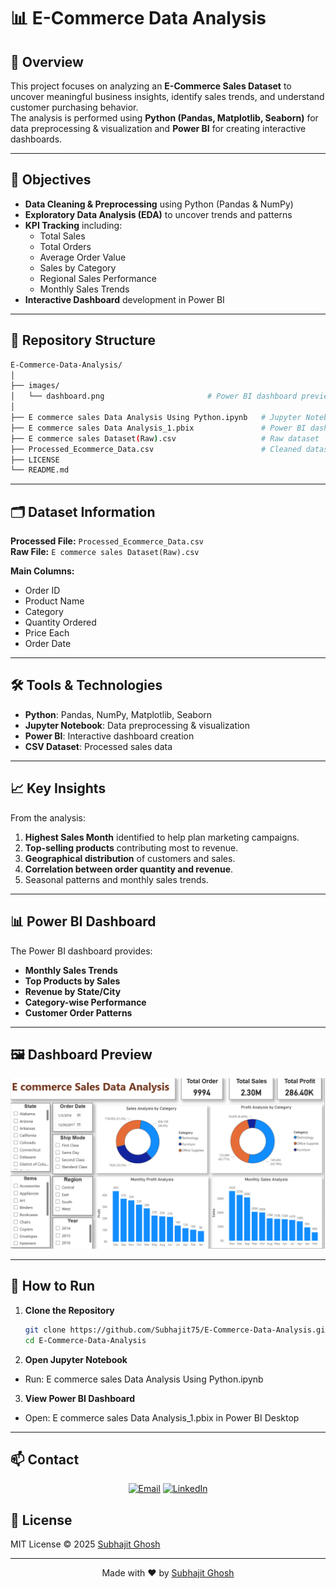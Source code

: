 # 📊 E-Commerce Data Analysis

## 📌 Overview
This project focuses on analyzing an **E-Commerce Sales Dataset** to uncover meaningful business insights, identify sales trends, and understand customer purchasing behavior.  
The analysis is performed using **Python (Pandas, Matplotlib, Seaborn)** for data preprocessing & visualization and **Power BI** for creating interactive dashboards.

---

## 🎯 Objectives
- **Data Cleaning & Preprocessing** using Python (Pandas & NumPy)
- **Exploratory Data Analysis (EDA)** to uncover trends and patterns
- **KPI Tracking** including:
  - Total Sales
  - Total Orders
  - Average Order Value
  - Sales by Category
  - Regional Sales Performance
  - Monthly Sales Trends
- **Interactive Dashboard** development in Power BI

---

## 📂 Repository Structure
```bash
E-Commerce-Data-Analysis/
│
├── images/
│   └── dashboard.png                       # Power BI dashboard preview
│
├── E commerce sales Data Analysis Using Python.ipynb   # Jupyter Notebook (Python Analysis)
├── E commerce sales Data Analysis_1.pbix               # Power BI dashboard file
├── E commerce sales Dataset(Raw).csv                   # Raw dataset
├── Processed_Ecommerce_Data.csv                        # Cleaned dataset
├── LICENSE
└── README.md
```
---

## 🗂 Dataset Information
**Processed File:** `Processed_Ecommerce_Data.csv`  
**Raw File:** `E commerce sales Dataset(Raw).csv`  

**Main Columns:**
- Order ID  
- Product Name  
- Category  
- Quantity Ordered  
- Price Each  
- Order Date  

---

## 🛠 Tools & Technologies
- **Python**: Pandas, NumPy, Matplotlib, Seaborn
- **Jupyter Notebook**: Data preprocessing & visualization
- **Power BI**: Interactive dashboard creation
- **CSV Dataset**: Processed sales data

---

## 📈 Key Insights
From the analysis:
1. **Highest Sales Month** identified to help plan marketing campaigns.
2. **Top-selling products** contributing most to revenue.
3. **Geographical distribution** of customers and sales.
4. **Correlation between order quantity and revenue**.
5. Seasonal patterns and monthly sales trends.

---

## 📊 Power BI Dashboard
The Power BI dashboard provides:
- **Monthly Sales Trends**
- **Top Products by Sales**
- **Revenue by State/City**
- **Category-wise Performance**
- **Customer Order Patterns**

---

 ## 🖼 Dashboard Preview
![E-Commerce Dashboard](E_Commerce_Data_Analysis/images/dashboard.png)

---
## 🚀 How to Run

1. **Clone the Repository**
   ```bash
   git clone https://github.com/Subhajit75/E-Commerce-Data-Analysis.git
   cd E-Commerce-Data-Analysis
   ```
2. **Open Jupyter Notebook**

  - Run: E commerce sales Data Analysis Using Python.ipynb

3. **View Power BI Dashboard**

  - Open: E commerce sales Data Analysis_1.pbix in Power BI Desktop


---
   
## 📫 Contact
<div align="center">

[![Email](https://img.shields.io/badge/Email-subhajitghosh7590%40gmail.com-red?style=flat&logo=gmail)](mailto:subhajitghosh7590@gmail.com)
[![LinkedIn](https://img.shields.io/badge/LinkedIn-Subhajit_Ghosh-blue?style=flat&logo=linkedin)](https://www.linkedin.com/in/subhajit-ghosh-75s90g/)

</div>

## 📜 License

MIT License © 2025 [Subhajit Ghosh](https://www.linkedin.com/in/subhajit-ghosh-75s90g/)

---

<div align="center">
  
Made with ❤️ by [Subhajit Ghosh](https://www.linkedin.com/in/subhajit-ghosh-75s90g/)  

</div>

